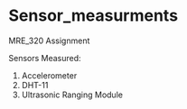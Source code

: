 # Sensor_measurments
MRE_320 Assignment 

Sensors Measured:
1) Accelerometer
2) DHT-11
3) Ultrasonic Ranging Module
